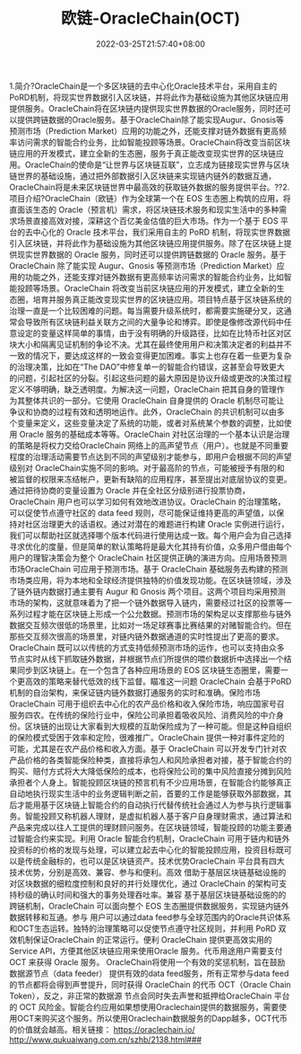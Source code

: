 ﻿---
weight: 
title: "欧链-OracleChain(OCT)"
description: "OracleChain是一个多区块链的去中心化Oracle技术平台，采用自主的PoRD机制，将现实世界数据引入区块链，并将此作为基础设施为其他区块链应用提供服务"
date: 2022-03-25T21:57:40+08:00
lastmod: 2022-03-25T16:45:40+08:00
draft: false
authors: ["Metabd"]
featuredImage: "oulian-oraclechainoct.webp"
link: ""
tags: ["数字代币","欧链-OracleChain(OCT)"]
categories: ["navigation"]
navigation: ["数字代币"]
lightgallery: true
toc: true
pinned: false
recommend: false
recommend1: false
---
1.简介?OracleChain是一个多区块链的去中心化Oracle技术平台，采用自主的PoRD机制，将现实世界数据引入区块链，并将此作为基础设施为其他区块链应用提供服务。OracleChain将在区块链内提供现实世界数据的Oracle服务，同时还可以提供跨链数据的Oracle服务。基于OracleChain除了能实现Augur、Gnosis等预测市场（Prediction Market）应用的功能之外，还能支撑对链外数据有更高频率访问需求的智能合约业务，比如智能投顾等场景。OracleChain将改变当前区块链应用的开发模式，建立全新的生态圈，服务于真正能改变现实世界的区块链应用。OracleChain的使命是“让世界与区块链互联”，立志成为链接现实世界与区块链世界的基础设施，通过把外部数据引入区块链来实现链内链外的数据互通，OracleChain将是未来区块链世界中最高效的获取链外数据的服务提供平台。??2.项目介绍?OracleChain（欧链）作为全球第一个在 EOS 生态圈上构筑的应用，将直面该生态的 Oracle（预言机）需求，将区块链技术服务和现实生活中的多种需求场景直接高效对接，深耕这个百亿美金估值的巨大市场。作为一个基于 EOS 平台的去中心化的 Oracle 技术平台，我们采用自主的 PoRD 机制，将现实世界数据引入区块链，并将此作为基础设施为其他区块链应用提供服务。除了在区块链上提供现实世界数据的 Oracle 服务，同时还可以提供跨链数据的 Oracle 服务。基于OracleChain 除了能实现 Augur、Gnosis 等预测市场（Prediction Market）应用的功能之外，还能支撑对链外数据有更高频率访问需求的智能合约业务，比如智能投顾等场景。OracleChain 将改变当前区块链应用的开发模式，建立全新的生态圈，培育并服务真正能改变现实世界的区块链应用。项目特点基于区块链系统的治理一直是一个比较困难的问题。每当需要升级系统时，都需要实施硬分叉，这通常会导致所有区块链利益关联方之间的大量争论和博弈。即使是像修改源代码中任意设定的变量这样简单的事情，由于没有明确的升级路径，比如在比特币社区对区块大小和隔离见证机制的争论不决。尤其在最终使用用户和决策决定者的利益并不一致的情况下，要达成这样的一致会变得更加困难。事实上也存在着一些更为复杂的治理决策，比如在“The DAO”中修复单一的智能合约错误，这甚至会导致更大的问题，引起社区的分裂。引起这些问题的最大原因是协议升级或更改的决策过程定义不够明确，缺乏透明度。为解决这一问题，OracleChain 把其自身的管理作为其整体共识的一部分。它使用 OracleChain 自身提供的 Oracle 机制尽可能让争议和协商的过程有效和透明地运作。此外，OracleChain 的共识机制可以由多个变量来定义，这些变量决定了系统的功能，或者对系统某个参数的调整，比如使用 Oracle 服务的基础成本等等。OracleChain 对社区治理的一个基本认识是治理的策略是将权力交给OracleChain 网络上的高声望节点（用户）。也就是不同重要程度的治理活动需要节点达到不同的声望级别才能参与，即用户会根据不同的声望级别对 OracleChain实施不同的影响。对于最高阶的节点，可能被授予有限的和被监督的权限来冻结帐户，更新有缺陷的应用程序，甚至提出对底层协议的变更。通过把待协商的变量设置为 Oracle 并在全社区分级别进行投票协商，OracleChain 用户也可以学习如何有效地改进协议。OracleChain 的治理策略，可以促使节点遵守社区的 data feed 规则，尽可能保证维持更高的声望值，以保持对社区治理更大的话语权。通过对潜在的难题进行构建 Oracle 实例进行运行，我们可以帮助社区就选择哪个版本代码进行使用达成一致。每个用户会为自己选择寻求优化的度量，但是简单的默认策略将是最大化其持有价值，众多用户借由每个用户的理智决策会为整个 OracleChain 社区提供正确的演进方向。应用场景预测市场OracleChain 可应用于预测市场。基于 OracleChain 基础服务去构建的预测市场类应用，将为本地和全球经济提供独特的价值发现功能。在区块链领域，涉及了链外链内数据打通主要有 Augur 和 Gnosis 两个项目。这两个项目均采用预测市场的架构，这就意味着为了把一个链外数据导入链内，需要经过社区的投票等一系列过程才能在区块链上形成一个公允数据。预测市场的架构足以支撑那些与链外数据交互频次很低的场景里，比如对一场足球赛事比赛结果的对赌智能合约。但在那些交互频次很高的场景里，对链内链外数据通道的实时性提出了更高的要求。OracleChain 既可以以传统的方式支持低频预测市场的运作，也可以支持由众多节点实时从线下抓取链外数据，并根据节点们所提供的喂价数据折中选择出一个结果同步到区块链上。在一个包含了各种应用场景的 EOS 区块链生态圈里，需要一个更高效的策略来替代低效的线下监督。瞄准这一问题 OracleChain 会基于PoRD 机制的自治架构，来保证链内链外数据打通服务的实时和准确。保险市场OracleChain 可用于组织去中心化的农产品价格和收入保险市场，响应国家号召服务四农。在传统的保险行业中，保险公司承担着吸收风险、消费风险的中介身份。区块链的出现让大家看到大规模的互助保险成为了一种可能。但是这种自组织的保险模式受困于效率和定险，很难推广。OracleChain 提供一种对事件定险的可能，尤其是在农产品价格和收入方面。基于 OracleChain 可以开发专门针对农产品价格的各类智能保险种类，直接将承包人和风险承担者对接，基于智能合约的购买、赔付方式将大大降低保险的成本，也将保险公司的集中风险直接分摊到风险承担者个人身上。智能投顾区块链的预言机有不少应用场景，在智能合约能够真正自动地执行现实生活中的业务逻辑判断之前，首要的工作是能够获取外部数据，其后才能用基于区块链上智能合约的自动执行代替传统社会通过人为参与执行逻辑事务。智能投顾又称机器人理财，是虚拟机器人基于客户自身理财需求，通过算法和产品来完成以往人工提供的理财顾问服务。在区块链领域，智能投顾的功能主要通过智能合约来实现。利用 Oracle 智能合约机制，OracleChain 可用于链内和链外投资标的价格的发现与处理，可以建立起去中心化的智能投顾应用，投资目标既可以是传统金融标的，也可以是区块链资产。技术优势OracleChain 平台具有四大技术优势，分别是高效、兼容、参与和便利。高效
借助于基层区块链基础设施的对区块数据的细粒度控制和良好的并行处理优化，通过 OracleChain 的架构可支持秒级的确认时间和强大的事务处理吞吐率。兼容
基于基层区块链基础设施的的跨链机制，OracleChain 可以面向整个 EOS 生态圈提供数据服务，实现链内链外数据转移和互通。参与
用户可以通过data feed参与全球范围内的Oracle共识体系和OCT生态运转。独特的治理策略可以促使节点遵守社区规则，并利用 PoRD 双效机制保证OracleChain 的正常运行。便利
OracleChain 提供更高效实用的 Service API，方便其他区块链应用来使用Oracle 服务。代币用途用户需要支付 OCT 来获得 Oracle 服务。 OracleChain将使用一个有效的奖惩机制，旨在鼓励数据源节点（data feeder） 提供有效的data feed服务，所有正常参与data feed的节点都将会得到声誉提升，同时获得 OracleChain 的代币 OCT（Oracle Chain Token），反之，非正常的数据源 节点会同时失去声誉和抵押给OracleChain 平台的 OCT 风险金。智能合约应用如果想使用Oraclechain提供的数据服务，需要使用OCT来购买这个服务。所以使用Oraclechain数据服务的Dapp越多，OCT代币的价值就会越高。相关链接：
https://oraclechain.io/
http://www.qukuaiwang.com.cn/szhb/2138.html###
